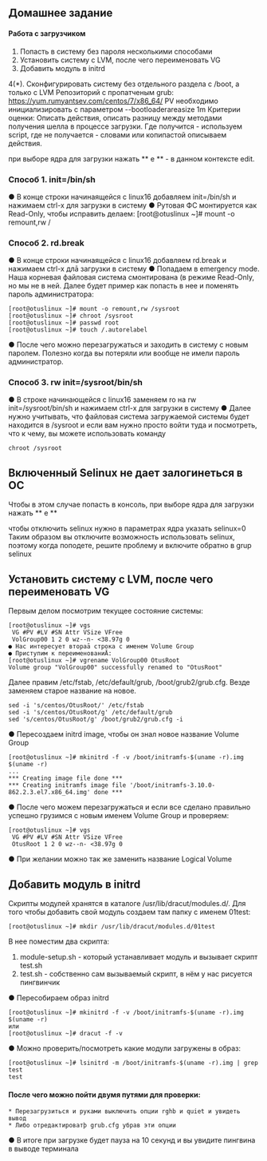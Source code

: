 ## Домашнее задание
#### Работа с загрузчиком
1. Попасть в систему без пароля несколькими способами
2. Установить систему с LVM, после чего переименовать VG
3. Добавить модуль в initrd

4(*). Сконфигурировать систему без отдельного раздела с /boot, а только с LVM
Репозиторий с пропатченым grub: https://yum.rumyantsev.com/centos/7/x86_64/
PV необходимо инициализировать с параметром --bootloaderareasize 1m
Критерии оценки: Описать действия, описать разницу между методами получения шелла в процессе загрузки.
Где получится - используем script, где не получается - словами или копипастой описываем действия.

при выборе ядра для загрузки нажать ** e ** - в
данном контексте edit.

### Способ 1. init=/bin/sh
● В конце строки начинаящейся с linux16 добавляем init=/bin/sh и нажимаем сtrl-x для
загрузки в систему
● Рутовая ФС монтируется как Read-Only, чтобы исправить делаем:
[root@otuslinux ~]# mount -o remount,rw /


### Способ 2. rd.break
● В конце строки начинаящейся с linux16 добавляем rd.break и нажимаем сtrl-x длā
загрузки в систему
● Попадаем в emergency mode. Наша корневая файловая система смонтирована (в режиме Read-Only,
но мы не в ней. Далее будет пример как попасть в нее и поменять
пароль администратора:
```
[root@otuslinux ~]# mount -o remount,rw /sysroot
[root@otuslinux ~]# chroot /sysroot
[root@otuslinux ~]# passwd root
[root@otuslinux ~]# touch /.autorelabel
```
● После чего можно перезагружаться и заходить в систему с новым паролем. Полезно
когда вы потеряли или вообще не имели пароль администратор.

### Способ 3. rw init=/sysroot/bin/sh
● В строке начинающейся с linux16 заменяем ro на rw init=/sysroot/bin/sh и нажимаем сtrl-x
для загрузки в систему
● Далее нужно учитывать, что файловая система загружаемой системы будет находится в /sysroot и если вам нужно просто войти туда 
и посмотреть, что к чему, вы можете использовать команду
```
chroot /sysroot
```
## Включенный Selinux не дает залогинеться в ОС

Чтобы в этом случае попасть в консоль, при выборе ядра для загрузки нажать ** e ** 

чтобы отключить selinux нужно в параметрах ядра указать selinux=0 
Таким образом вы отключите возможность использовать selinux, поэтому когда поподете, решите проблему и включите обратно в grup selinux

## Установить систему с LVM, после чего переименовать VG

Первым делом посмотрим текущее состояние системы:
```
[root@otuslinux ~]# vgs
 VG #PV #LV #SN Attr VSize VFree
 VolGroup00 1 2 0 wz--n- <38.97g 0
● Нас интересует втораā строка с именем Volume Group
● Приступим к переименованиĀ:
[root@otuslinux ~]# vgrename VolGroup00 OtusRoot
Volume group "VolGroup00" successfully renamed to "OtusRoot"
```
Далее правим /etc/fstab, /etc/default/grub, /boot/grub2/grub.cfg. Везде заменяем старое
название на новое.
```
sed -i 's/centos/OtusRoot/' /etc/fstab
sed -i 's/centos/OtusRoot/g' /etc/default/grub
sed 's/centos/OtusRoot/g' /boot/grub2/grub.cfg -i

 ```
 
● Пересоздаем initrd image, чтобы он знал новое название Volume Group
```
[root@otuslinux ~]# mkinitrd -f -v /boot/initramfs-$(uname -r).img $(uname -r)
...
*** Creating image file done ***
*** Creating initramfs image file '/boot/initramfs-3.10.0-862.2.3.el7.x86_64.img' done ***
```
● После чего можем перезагружаться и если все сделано правильно успешно грузимся с
новым именем Volume Group и проверяем:
```
[root@otuslinux ~]# vgs
 VG #PV #LV #SN Attr VSize VFree
 OtusRoot 1 2 0 wz--n- <38.97g 0
 ```
● При желании можно так же заменить название Logical Volume


## Добавить модуль в initrd

Скрипты модулей хранятся в каталоге /usr/lib/dracut/modules.d/. Для того чтобы
добавить свой модуль создаем там папку с именем 01test:
```
[root@otuslinux ~]# mkdir /usr/lib/dracut/modules.d/01test
```
В нее поместим два скрипта:
1. module-setup.sh - который устанавливает модуль и вызывает скрипт test.sh
2. test.sh - собственно сам вызываемый скрипт, в нём у нас рисуется пингвинчик

● Пересобираем образ initrd
```
[root@otuslinux ~]# mkinitrd -f -v /boot/initramfs-$(uname -r).img $(uname -r)
или
[root@otuslinux ~]# dracut -f -v
```
● Можно проверить/посмотреть какие модули загружены в образ:
```
[root@otuslinux ~]# lsinitrd -m /boot/initramfs-$(uname -r).img | grep test
test
```
####  После чего можно пойти двумя путями для проверки:
	* Перезагрузиться и руками выключить опции rghb и quiet и увидеть вывод
	* Либо отредактироватþ grub.cfg убрав эти опции
● В итоге при загрузке будет пауза на 10 секунд и вы увидите пингвина в выводе
терминала
